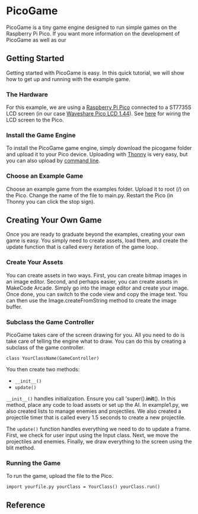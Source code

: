 # PicoGame

PicoGame is a tiny game engine designed to run simple games on the Raspberry Pi Pico. If you want more information on the development of PicoGame as well as our 

## Getting Started

Getting started with PicoGame is easy. In this quick tutorial, we will show how to get up and running with the example game.

### The Hardware
For this example, we are using a [Raspberry Pi Pico](https://www.raspberrypi.com/products/raspberry-pi-pico/) connected to a ST7735S LCD screen (in our case [Waveshare Pico LCD 1.44](https://www.waveshare.com/wiki/Pico-LCD-1.44)). See [here](https://www.waveshare.com/wiki/Pico-LCD-1.44) for wiring the LCD screen to the Pico.

### Install the Game Engine
To install the PicoGame game engine, simply download the picogame folder and upload it to your Pico device. Uploading with [Thonny](https://www.freva.com/transfer-files-between-computer-and-raspberry-pi-pico/) is very easy, but you can also upload by [command line](https://mikeesto.medium.com/uploading-to-the-raspberry-pi-pico-without-thonny-53de1a10da30).

### Choose an Example Game
Choose an example game from the examples folder. Upload it to root (/) on the Pico. Change the name of the file to main.py. Restart the Pico (in Thonny you can click the stop sign).

## Creating Your Own Game
Once you are ready to graduate beyond the examples, creating your own game is easy. You simply need to create assets, load them, and create the update function that is called every iteration of the game loop.

### Create Your Assets
You can create assets in two ways. First, you can create bitmap images in an image editor. Second, and perhaps easier, you can create assets in MakeCode Arcade. Simply go into the image editor and create your image. Once done, you can switch to the code view and copy the image text. You can then use the Image.createFromString method to create the image buffer.

### Subclass the Game Controller
PicoGame takes care of the screen drawing for you. All you need to do is take care of telling the engine what to draw. You can do this by creating a subclass of the game controller.

`class YourClassName(GameController)`

You then create two methods:
- `__init__()`
- `update()`

`__init__()` handles initialization. Ensure you call 'super().__init__(). In this method, place any code to load assets or set up the AI. In example1.py, we also created lists to manage enemies and projectiles. We also created a projectile timer that is called every 1.5 seconds to create a new projectile.

The `update()` function handles everything we need to do to update a frame. First, we check for user input using the Input class. Next, we move the projectiles and enemies. Finally, we draw everything to the screen using the blit method.

### Running the Game
To run the game, upload the file to the Pico.

`import yourfile.py
yourClass = YourClass()
yourClass.run()`

## Reference

